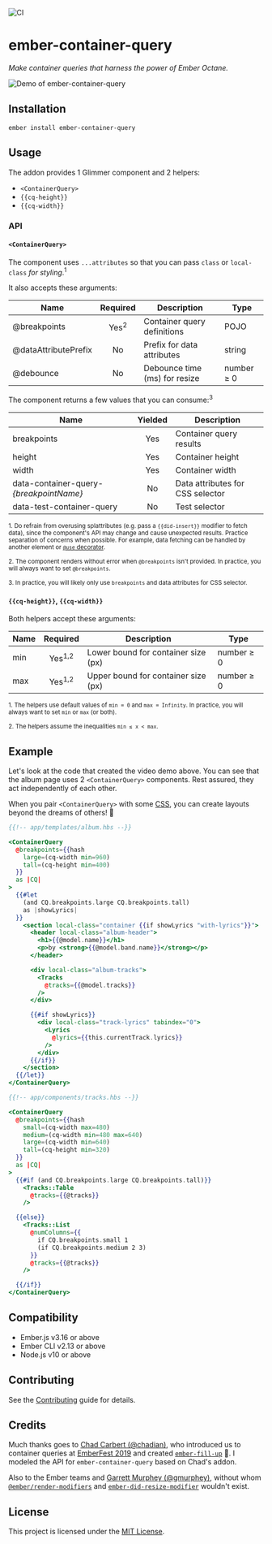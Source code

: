 ![CI](https://github.com/ijlee2/ember-container-query/workflows/CI/badge.svg)

ember-container-query
==============================================================================

_Make container queries that harness the power of Ember Octane._

![Demo of ember-container-query](https://user-images.githubusercontent.com/16869656/82177207-72699c00-989e-11ea-9cb6-2e388c5e98c0.gif)


Installation
------------------------------------------------------------------------------

```
ember install ember-container-query
```


Usage
------------------------------------------------------------------------------

The addon provides 1 Glimmer component and 2 helpers:

- `<ContainerQuery>`
- `{{cq-height}}`
- `{{cq-width}}`


### API

#### `<ContainerQuery>`

The component uses `...attributes` so that you can pass `class` or `local-class` _for styling_.<sup>1</sup>

It also accepts these arguments:

| Name | Required | Description | Type |
|--|:--:|--|--|
| @breakpoints | Yes<sup>2</sup> | Container query definitions | POJO |
| @dataAttributePrefix | No | Prefix for data attributes | string |
| @debounce | No | Debounce time (ms) for resize | number ≥ 0 |

The component returns a few values that you can consume:<sup>3</sup>

| Name | Yielded | Description |
|--|:--:|--|
| breakpoints | Yes | Container query results |
| height | Yes | Container height |
| width | Yes | Container width |
| data-container-query-_{breakpointName}_ | No | Data attributes for CSS selector |
| data-test-container-query | No | Test selector |

<sup>1. Do refrain from overusing splattributes (e.g. pass a `{{did-insert}}` modifier to fetch data), since the component's API may change and cause unexpected results. Practice separation of concerns when possible. For example, data fetching can be handled by another element or [`@use` decorator](https://github.com/emberjs/rfcs/blob/use-and-resources/text/0567-use-and-resources.md).</sup>

<sup>2. The component renders without error when `@breakpoints` isn't provided. In practice, you will always want to set `@breakpoints`.</sup>

<sup>3. In practice, you will likely only use `breakpoints` and data attributes for CSS selector.</sup>

#### `{{cq-height}}`,  `{{cq-width}}`

Both helpers accept these arguments:

| Name | Required | Description | Type |
|--|:--:|--|--|
| min | Yes<sup>1,2</sup> | Lower bound for container size (px) | number ≥ 0 |
| max | Yes<sup>1,2</sup> | Upper bound for container size (px) | number ≥ 0 |

<sup>1. The helpers use default values of `min = 0` and `max = Infinity`. In practice, you will always want to set `min` or `max` (or both).</sup>

<sup>2. The helpers assume the inequalities `min ≤ x < max`.</sup>


Example
------------------------------------------------------------------------------

Let's look at the code that created the video demo above. You can see that the album page uses 2 `<ContainerQuery>` components. Rest assured, they act independently of each other.

When you pair `<ContainerQuery>` with some [CSS](https://github.com/salsify/ember-css-modules), you can create layouts beyond the dreams of others! 🙌

```handlebars
{{!-- app/templates/album.hbs --}}

<ContainerQuery
  @breakpoints={{hash
    large=(cq-width min=960)
    tall=(cq-height min=400)
  }}
  as |CQ|
>
  {{#let
    (and CQ.breakpoints.large CQ.breakpoints.tall)
    as |showLyrics|
  }}
    <section local-class="container {{if showLyrics "with-lyrics"}}">
      <header local-class="album-header">
        <h1>{{@model.name}}</h1>
        <p>by <strong>{{@model.band.name}}</strong></p>
      </header>

      <div local-class="album-tracks">
        <Tracks
          @tracks={{@model.tracks}}
        />
      </div>

      {{#if showLyrics}}
        <div local-class="track-lyrics" tabindex="0">
          <Lyrics
            @lyrics={{this.currentTrack.lyrics}}
          />
        </div>
      {{/if}}
    </section>
  {{/let}}
</ContainerQuery>
```

```handlebars
{{!-- app/components/tracks.hbs --}}

<ContainerQuery
  @breakpoints={{hash
    small=(cq-width max=480)
    medium=(cq-width min=480 max=640)
    large=(cq-width min=640)
    tall=(cq-height min=320)
  }}
  as |CQ|
>
  {{#if (and CQ.breakpoints.large CQ.breakpoints.tall)}}
    <Tracks::Table
      @tracks={{@tracks}}
    />

  {{else}}
    <Tracks::List
      @numColumns={{
        if CQ.breakpoints.small 1
        (if CQ.breakpoints.medium 2 3)
      }}
      @tracks={{@tracks}}
    />

  {{/if}}
</ContainerQuery>
```


Compatibility
------------------------------------------------------------------------------

* Ember.js v3.16 or above
* Ember CLI v2.13 or above
* Node.js v10 or above


Contributing
------------------------------------------------------------------------------

See the [Contributing](CONTRIBUTING.md) guide for details.


Credits
------------------------------------------------------------------------------

Much thanks goes to [Chad Carbert (@chadian)](https://github.com/chadian), who introduced us to container queries at [EmberFest 2019](https://www.youtube.com/watch?v=RIdjk9_RSBY) and created [`ember-fill-up`](https://github.com/chadian/ember-fill-up) 🌟. I modeled the API for `ember-container-query` based on Chad's addon.

Also to the Ember teams and [Garrett Murphey (@gmurphey)](https://github.com/gmurphey), without whom [`@ember/render-modifiers`](https://github.com/emberjs/ember-render-modifiers) and [`ember-did-resize-modifier`](https://github.com/gmurphey/ember-did-resize-modifier) wouldn't exist.


License
------------------------------------------------------------------------------

This project is licensed under the [MIT License](LICENSE.md).
